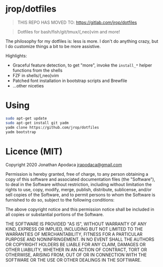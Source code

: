 # jrop/dotfiles

> THIS REPO HAS MOVED TO: https://gitlab.com/jrop/dotfiles

> Dotfiles for bash/fish/git/tmux/{,neo}vim and more!

The philosophy for my dotfiles is: less is more.  I don't do anything crazy,
but I do customize things a bit to be more assistive.

Highlights:
* Graceful feature detection, to get "more", invoke the `install_*` helper
  functions from the shells
* FZF in shells/{,neo}vim
* Patched font installation in bootstrap scripts and Brewfile
* ...other niceties

# Using

```sh
sudo apt-get update
sudo apt-get install git yadm
yadm clone https://github.com/jrop/dotfiles
yadm bootstrap
```

# Licence (MIT)

Copyright 2020 Jonathan Apodaca <jrapodaca@gmail.com>

Permission is hereby granted, free of charge, to any person obtaining a copy of
this software and associated documentation files (the "Software"), to deal in
the Software without restriction, including without limitation the rights to
use, copy, modify, merge, publish, distribute, sublicense, and/or sell copies
of the Software, and to permit persons to whom the Software is furnished to do
so, subject to the following conditions:

The above copyright notice and this permission notice shall be included in all
copies or substantial portions of the Software.

THE SOFTWARE IS PROVIDED "AS IS", WITHOUT WARRANTY OF ANY KIND, EXPRESS OR
IMPLIED, INCLUDING BUT NOT LIMITED TO THE WARRANTIES OF MERCHANTABILITY,
FITNESS FOR A PARTICULAR PURPOSE AND NONINFRINGEMENT. IN NO EVENT SHALL THE
AUTHORS OR COPYRIGHT HOLDERS BE LIABLE FOR ANY CLAIM, DAMAGES OR OTHER
LIABILITY, WHETHER IN AN ACTION OF CONTRACT, TORT OR OTHERWISE, ARISING FROM,
OUT OF OR IN CONNECTION WITH THE SOFTWARE OR THE USE OR OTHER DEALINGS IN THE
SOFTWARE.
